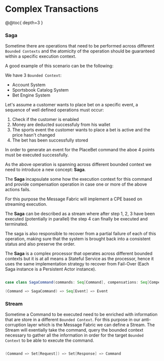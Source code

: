 # Complex Transactions

@@toc{ depth=3 }

### Saga

Sometime there are operations that need to be performed across different `Bounded Contexts` and
the atomicity of the operation should be guaranteed within a specific execution context.

A good example of this scenario can be the following:

We have 3 ```Bounded Context```:

* Account System
* Sportsbook Catalog System
* Bet Engine System

Let's assume a customer wants to place bet on a specific event, a sequence of well defined
operations must occur:

1. Check if the customer is enabled 
2. Money are deducted successfuly from his wallet
3. The sports event the customer wants to place a bet is active and the price hasn't changed 
4. The bet has been successfully stored

In order to generate an event for the PlaceBet command the aboe 4 points must be executed successfully.

As the above operation is spanning across different bounded context we need to introduce a new concept:
__Saga__.

The __Saga__ incapsulate some how the execution context for this command and provide compensation operation
in case one or more of the above actions fails.

For this purpose the Message Fabric will implement a CPE based on streaming execution.

The __Saga__ can be described as a stream where after step 1, 2, 3 have been executed (potentially in parallel)
the step 4 can finally be executed and terminated.

The saga is also responsible to recover from a partial failure of each of this operation, making sure that the system
is brought back into a consistent status and also preserve the order.

The __Saga__ is a complex processor that operates across different bounded contexts but it is at all means a Stateful Service
as the processor, hence it uses the same implementation strategy to recover from Fail-Over (Each Saga instance is a Persistent Actor instance).

```scala

case class SagaCommand(commands: Seq[Command], compensations: Seq[Compensation]) extends Command

(Command => SagaCommand) => Seq[Event] => Event 
```


### Stream

Sometime a Command to be executed need to be enriched with information that are store in a different `Bounded Context`.
For this purpose in our anti-corruption layer which is the Message Fabric we can define a Stream.
The Stream will exentially take the command, query the bounded context necessary to gather all the information in order for
the target `Bounded Context` to be able to execute the command.

```scala

(Command => Set[Request]) => Set[Response] => Command

```

